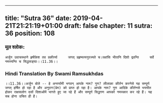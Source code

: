 
---
title: "Sutra 36"
date: 2019-04-21T21:21:19+01:00
draft: false
chapter: 11
sutra: 36
position: 108
---
### मूल श्लोकः:
```
अर्जुन उवाचस्थाने हृषीकेश तव प्रकीर्त्या     जगत् प्रहृष्यत्यनुरज्यते च।रक्षांसि भीतानि दिशो द्रवन्ति     सर्वे नमस्यन्ति च सिद्धसङ्घाः।।11.36।।

```

### Hindi Translation By Swami Ramsukhdas
```
।।11.36।।अर्जुन बोले -- हे अन्तर्यामी भगवन् आपके नाम? गुण? लीलाका कीर्तन करनेसे यह सम्पूर्ण जगत् हर्षित हो रहा है और अनुराग(प्रेम) को प्राप्त हो रहा है। आपके नाम? गुण आदिके कीर्तनसे भयभीत होकर राक्षसलोग दसों दिशाओंमें भागते हुए जा रहे हैं और सम्पूर्ण सिद्धगण आपको नमस्कार कर रहे हैं। यह सब होना उचित ही है।

```

